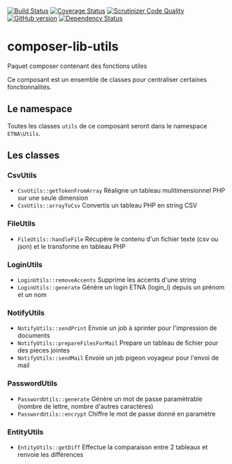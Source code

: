 [![Build Status](http://drone.etna-alternance.net/api/badge/github.com/etna-alternance/composer-lib-utils/status.svg?branch=master)](http://drone.etna-alternance.net/github.com/etna-alternance/composer-lib-utils)
[![Coverage Status](https://coveralls.io/repos/etna-alternance/composer-lib-utils/badge.svg?branch=master&service=github)](https://coveralls.io/github/etna-alternance/composer-lib-utils?branch=master)
[![Scrutinizer Code Quality](https://scrutinizer-ci.com/g/etna-alternance/composer-lib-utils/badges/quality-score.png?b=master)](https://scrutinizer-ci.com/g/etna-alternance/composer-lib-utils/?branch=master)
[![GitHub version](https://badge.fury.io/gh/etna-alternance%2Fcomposer-lib-utils.svg)](https://badge.fury.io/gh/etna-alternance%2Fcomposer-lib-utils)
[![Dependency Status](https://www.versioneye.com/user/projects/56694bdc43cfea0031000078/badge.svg?style=flat)](https://www.versioneye.com/user/projects/56694bdc43cfea0031000078)

# composer-lib-utils
Paquet composer contenant des fonctions utiles

Ce composant est un ensemble de classes pour centraliser certaines fonctionnalités.

## Le namespace

Toutes les classes `utils` de ce composant seront dans le namespace `ETNA\Utils`.

## Les classes

### CsvUtils

- `CsvUtils::getTokenFromArray` Réaligne un tableau mulitimensionnel PHP sur une seule dimension
- `CsvUtils::arrayToCsv` Convertis un tableau PHP en string CSV

### FileUtils

- `FileUtils::handleFile` Récupère le contenu d'un fichier texte (csv ou json) et le transforme en tableau PHP

### LoginUtils

- `LoginUtils::removeAccents` Supprime les accents d'une string
- `LoginUtils::generate` Génère un login ETNA (login_l) depuis un prénom et un nom

### NotifyUtils

- `NotifyUtils::sendPrint` Envoie un job à sprinter pour l'impression de documents
- `NotifyUtils::prepareFilesForMail` Prepare un tableau de fichier pour des pieces jointes
- `NotifyUtils::sendMail` Envoie un job pigeon voyageur pour l'envoi de mail

### PasswordUtils

- `PasswordUtils::generate` Génère un mot de passe paramètrable (nombre de lettre, nombre d'autres caractères)
- `PasswordUtils::encrypt` Chiffre le mot de passe donné en paramètre

### EntityUtils

- `EntityUtils::getDiff` Effectue la comparaison entre 2 tableaux et renvoie les différences
